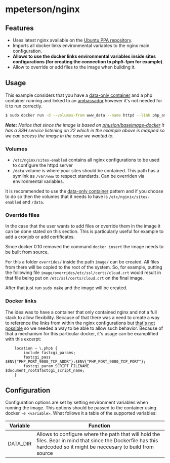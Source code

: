 # mpeterson/nginx
## Features
  * Uses latest nginx available on the [Ubuntu PPA repository](https://launchpad.net/~nginx/+archive/stable).
  * Imports all docker links environmental variables to the nginx main configuration.
  * **Allows to use the docker links environmental variables inside sites configurations (for creating the connection to php5-fpm for example)**.
  * Allow to override or add files to the image when building it.

## Usage
This example considers that you have a [data-only container](http://docs.docker.io/use/working_with_volumes/) and a php container running and linked to an [ambassador](http://docs.docker.io/use/ambassador_pattern_linking/) however it's not needed for it to run correctly.

```bash
$ sudo docker run -d --volumes-from www_data --name httpd --link php_ambassador:php -p 80:80 -p 443:443 -p 127.0.0.1::22 mpeterson/nginx
```

*__Note:__ Notice that since the image is based on [phusion/baseimage-docker](https://github.com/phusion/baseimage-docker) it has a SSH service listening on 22 which in the example above is mapped so we can access the image in the case we wanted to.*

### Volumes
  * ```/etc/nginx/sites-enabled``` contains all nginx configurations to be used to configure the httpd server
  * ```/data``` volume is where your sites should be contained. This path has a symlink as ```/var/www``` to respect standards. Can be overriden via environmental variables.

It is recommended to use the [data-only container](http://docs.docker.io/use/working_with_volumes/) pattern and if you choose to do so then the volumes that it needs to have is ```/etc/nginix/sites-enabled``` and ```/data```.

### Override files
In the case that the user wants to add files or override them in the image it can be done stated on this section. This is particularly useful for example to add a cronjob or add certificates.

Since docker 0.10 removed the command ```docker insert``` the image needs to be built from source.

For this a folder ```overrides/``` inside the path ```image/``` can be created. All files from there will be copied to the root of the system. So, for example, putting the following file ```image/overrides/etc/ssl/certs/cloud.crt``` would result in that file being put on ```/etc/ssl/certs/cloud.crt``` on the final image.

After that just run ```sudo make``` and the image will be created.

### Docker links
The idea was to have a container that only contained nginx and not a full stack to allow flexibility. Because of that there was a need to create a way to reference the links from within the nginx configurations but [that's not possible](http://stackoverflow.com/questions/21866477/nginx-use-environment-variables) so we needed a way to be able to allow such behavior. Because of that a mechanism for this particular docker, it's usage can be examplified with this excerpt:

```nginx
    location ~ \.php$ {
        include fastcgi_params;
        fastcgi_pass $ENV{"PHP_PORT_9000_TCP_ADDR"}:$ENV{"PHP_PORT_9000_TCP_PORT"};
        fastcgi_param SCRIPT_FILENAME $document_root$fastcgi_script_name;
    }
```

## Configuration
Configuration options are set by setting environment variables when running the image. This options should be passed to the container using docker
```-e <variable>```. What follows it a table of the supported variables:

Variable     | Function
------------ | --------------------------------------------------------------------------------------------------------------------------------------------------------------------
DATA_DIR     | Allows to configure where the path that will hold the files. Bear in mind that since the Dockerfile has this hardcoded so it might be neccesary to build from source
